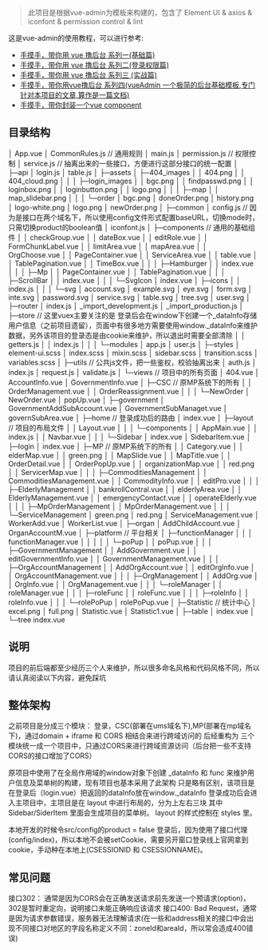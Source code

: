 > 此项目是根据vue-admin为模板来构建的，包含了 Element UI & axios & iconfont & permission control & lint

这是vue-admin的使用教程，可以进行参考:
 - [手摸手，带你用 vue 撸后台 系列一(基础篇)](https://juejin.im/post/59097cd7a22b9d0065fb61d2)
 - [手摸手，带你用 vue 撸后台 系列二(登录权限篇)](https://juejin.im/post/591aa14f570c35006961acac)
 - [手摸手，带你用 vue 撸后台 系列三 (实战篇)](https://juejin.im/post/593121aa0ce4630057f70d35)
 - [手摸手，带你用vue撸后台 系列四(vueAdmin 一个极简的后台基础模板,专门针对本项目的文章,算作是一篇文档)](https://juejin.im/post/595b4d776fb9a06bbe7dba56)
 - [手摸手，带你封装一个vue component](https://segmentfault.com/a/1190000009090836)

## 目录结构
│  App.vue
│  CommonRules.js    // 通用规则
│  main.js
│  permission.js    // 权限控制
│  service.js       // 抽离出来的一些接口，方便进行这部分接口的统一配置
│
├─api
│      login.js
│      table.js
│
├─assets
│  ├─404_images
│  │      404.png
│  │      404_cloud.png
│  │
│  ├─login_images
│  │      bgc.png
│  │      findpasswd.png
│  │      loginbox.png
│  │      loginbutton.png
│  │      logo.png
│  │
│  ├─map
│  │      map_slidebar.png
│  │
│  └─order
│          bgc.png
│          doneOrder.png
│          history.png
│          logo-white.png
│          logo.png
│          newOrder.png
│
├─common
│      config.js      // 因为是接口在两个域名下，所以使用config文件形式配置baseURL，切换mode时，只需切换product的boolean值
│      iconfont.js
│
├─components       // 通用的基础组件
│  │  checkGroup.vue
│  │  dateBox.vue
│  │  editRole.vue
│  │  FormChunkLabel.vue
│  │  limitArea.vue
│  │  mapArea.vue
│  │  OrgChoose.vue
│  │  PageContainer.vue
│  │  ServiceArea.vue
│  │  table.vue
│  │  TablePagination.vue
│  │  TimeBox.vue
│  │
│  ├─Hamburger
│  │      index.vue
│  │
│  ├─Mp
│  │      PageContainer.vue
│  │      TablePagination.vue
│  │
│  ├─ScrollBar
│  │      index.vue
│  │
│  └─SvgIcon
│          index.vue
│
├─icons
│  │  index.js
│  │
│  └─svg
│          account.svg
│          example.svg
│          eye.svg
│          form.svg
│          inte.svg
│          password.svg
│          service.svg
│          table.svg
│          tree.svg
│          user.svg
│
├─router
│      index.js
│      _import_development.js
│      _import_production.js
│
├─store                  // 这里vuex主要关注的是 登录后会在window下创建一个_dataInfo存储用户信息（之前项目遗留），页面中有很多地方需要使用window._dataInfo来维护数据，另外该项目的登录态是由cookie来维护，所以退出时需要全部清除
│  │  getters.js
│  │  index.js
│  │
│  └─modules
│          app.js
│          user.js
│
├─styles
│      element-ui.scss
│      index.scss
│      mixin.scss
│      sidebar.scss
│      transition.scss
│      variables.scss
│
├─utils    // 公共js文件，把一些鉴权，校验抽离出来
│      auth.js
│      index.js
│      request.js
│      validate.js
│
└─views            // 项目中的所有页面
    │  404.vue
    │  AccountInfo.vue
    │  GovernmentInfo.vue
    │
    ├─CSC         // 原MP系统下的所有
    │  │  OrderManagement.vue
    │  │  OrderReassignment.vue
    │  │
    │  └─NewOrder
    │          NewOrder.vue
    │          popUp.vue
    │
    ├─government
    │      GovernmentAddSubAccount.vue
    │      GovernmentSubManaget.vue
    │      governSubArea.vue
    │
    ├─home       // 登录成功后的路由
    │      index.vue
    │
    ├─layout     // 项目的布局文件
    │  │  Layout.vue
    │  │
    │  └─components
    │      │  AppMain.vue
    │      │  index.js
    │      │  Navbar.vue
    │      │
    │      └─Sidebar
    │              index.vue
    │              SidebarItem.vue
    │
    ├─login
    │      index.vue
    │
    ├─MP       // 原MP系统下的所有
    │  │  Category.vue
    │  │  elderMap.vue
    │  │  green.png
    │  │  MapSlide.vue
    │  │  MapTitle.vue
    │  │  OrderDetail.vue
    │  │  OrderPopUp.vue
    │  │  organizationMap.vue
    │  │  red.png
    │  │  ServicerMap.vue
    │  │
    │  ├─CommoditiesManagement
    │  │      CommoditiesManagement.vue
    │  │      CommodityInfo.vue
    │  │      editPro.vue
    │  │
    │  ├─ElderlyManagement
    │  │      bankrollContral.vue
    │  │      elderlyArea.vue
    │  │      ElderlyManagement.vue
    │  │      emergencyContact.vue
    │  │      operateElderly.vue
    │  │
    │  ├─MpOrderManagement
    │  │      MpOrderManagement.vue
    │  │
    │  └─ServiceManagement
    │          green.png
    │          red.png
    │          ServiceManagement.vue
    │          WorkerAdd.vue
    │          WorkerList.vue
    │
    ├─organ
    │      AddChildAccount.vue
    │      OrganAccountM.vue
    │
    ├─platform      // 平台相关
    │  ├─functionManager
    │  │  │  functionManager.vue
    │  │  │
    │  │  └─poPup
    │  │          poPup.vue
    │  │
    │  ├─GovernmentManagement
    │  │      AddGovernment.vue
    │  │      editGovernmentInfo.vue
    │  │      GovernmentManagement.vue
    │  │
    │  ├─OrgAccountManagement
    │  │      AddOrgAccount.vue
    │  │      editOrgInfo.vue
    │  │      OrgAccountManagement.vue
    │  │
    │  ├─OrgManagement
    │  │      AddOrg.vue
    │  │      OrgInfo.vue
    │  │      OrgManagement.vue
    │  │
    │  └─roleManager
    │      │  roleManager.vue
    │      │
    │      ├─roleFunc
    │      │      roleFunc.vue
    │      │
    │      ├─roleInfo
    │      │      roleInfo.vue
    │      │
    │      └─rolePoPup
    │              rolePoPup.vue
    │
    ├─Statistic  // 统计中心
    │      excel.png
    │      full.png
    │      Statistic.vue
    │      Statistic1.vue
    │
    ├─table
    │      index.vue
    │
    └─tree
            index.vue

## 说明
项目的前后端都至少经历三个人来维护，所以很多命名风格和代码风格不同，所以请认真阅读以下内容，避免踩坑

## 整体架构

之前项目是分成三个模块： 登录，CSC(部署在ums域名下),MP(部署在mp域名下)，通过domain + iframe 和 CORS 相结合来进行跨域访问的
后经重构为 三个模块统一成一个项目中，只通过CORS来进行跨域资源访问（后台把一些不支持CORS的接口增加了CORS）

原项目中使用了在全局作用域的window对象下创建 _dataInfo 和 func 来维护用户信息及菜单树的构建，现有项目也基本采用了此架构
只是略有区别，该项目是在登录后（login.vue）把返回的dataInfo放在window._dataInfo   登录成功后会进入主项目中，主项目是在 layout 中进行布局的，分为上左右三块
其中 Sidebar/SiderItem 里面会生成项目的菜单树。  layout 的样式控制在 styles 里。

本地开发的时候令src/config的product = false 
登录后，因为使用了接口代理(config/index)，所以本地不会被setCookie，需要另开窗口登录线上官网拿到cookie，手动种在本地上(CSESSIONID 和 CSESSIONNAME)。

## 常见问题
接口302：
  通常是因为CORS会在正确发送请求前先发送一个预请求(option)，302是暂时重定向，说明接口未能正确响应该请求
接口400:
  Bad Request，通常是因为请求参数错误，服务器无法理解请求(在一些和address相关的接口中会出现不同接口对地区的字段名称定义不同：zoneId和areaId，所以常会造成400错误)
